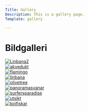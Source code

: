 ```yaml
---
Title: Gallery
Description: This is a gallery page.
Template: gallery

---
```


Bildgalleri
==========================

<div class="gallery">
<div class="gallery-item">
<a href="%base_url%/image/linbana2.jpg" target="_blank">
    <picture>
        <source media="(min-width: 668px)" srcset="%base_url%/image/linbana2.jpg&w=780&q=50">
        <source media="(min-width: 376px)" srcset="%base_url%/image/linbana2.jpg&w=360&q=70">
        <img src="%base_url%/image/linbana2.jpg&w=667" alt="Linbana2">
    </picture>
</a>
</div>

<div class="gallery-item">
<a href="%base_url%/image/akvedukt.jpg" target="_blank">
    <picture>
        <source media="(min-width: 668px)" srcset="%base_url%/image/akvedukt.jpg&w=780&q=50">
        <source media="(min-width: 376px)" srcset="%base_url%/image/akvedukt.jpg&w=360&q=70">
        <img src="%base_url%/image/akvedukt.jpg&w=667" alt="akvedukt">
    </picture>
</a>
</div>

<div class="gallery-item">
<a href="%base_url%/image/flamingo.jpg" target="_blank">
    <picture>
        <source media="(min-width: 668px)" srcset="%base_url%/image/flamingo.jpg&w=780&q=50">
        <source media="(min-width: 376px)" srcset="%base_url%/image/flamingo.jpg&w=360&q=70">
        <img src="%base_url%/image/flamingo.jpg&w=667" alt="flamingo">
    </picture>
</a>
</div>

<div class="gallery-item">
<a href="%base_url%/image/linbana.jpg" target="_blank">
    <picture>
        <source media="(min-width: 668px)" srcset="%base_url%/image/linbana.jpg&w=780&q=50">
        <source media="(min-width: 376px)" srcset="%base_url%/image/linbana.jpg&w=360&q=70">
        <img src="%base_url%/image/linbana.jpg&w=667" alt="linbana">
    </picture>
</a>
</div>

<div class="gallery-item">
<a href="%base_url%/image/olivetree.jpg" target="_blank">
    <picture>
        <source media="(min-width: 668px)" srcset="%base_url%/image/olivetree.jpg&w=780&q=50">
        <source media="(min-width: 376px)" srcset="%base_url%/image/olivetree.jpg&w=360&q=70">
        <img src="%base_url%/image/olivetree.jpg&w=667" alt="olivetree">
    </picture>
</a>
</div>

<div class="gallery-item">
<a href="%base_url%/image/panoramasvanar.jpg" target="_blank">
    <picture>
        <source media="(min-width: 668px)" srcset="%base_url%/image/panoramasvanar.jpg&w=780&q=50">
        <source media="(min-width: 376px)" srcset="%base_url%/image/panoramasvanar.jpg&w=360&q=70">
        <img src="%base_url%/image/panoramasvanar.jpg&w=667" alt="panoramasvanar">
    </picture>
</a>
</div>

<div class="gallery-item">
<a href="%base_url%/image/surfersparadise.jpg" target="_blank">
    <picture>
        <source media="(min-width: 668px)" srcset="%base_url%/image/surfersparadise.jpg&w=780&q=50">
        <source media="(min-width: 376px)" srcset="%base_url%/image/surfersparadise.jpg&w=360&q=70">
        <img src="%base_url%/image/surfersparadise.jpg&w=667" alt="surfersparadise">
    </picture>
</a>
</div>

<div class="gallery-item">
<a href="%base_url%/image/utsikt.jpg" target="_blank">
    <picture>
        <source media="(min-width: 668px)" srcset="%base_url%/image/utsikt.jpg&w=780&q=50">
        <source media="(min-width: 376px)" srcset="%base_url%/image/utsikt.jpg&w=360&q=70">
        <img src="%base_url%/image/utsikt.jpg&w=667" alt="utsikt">
    </picture>
</a>
</div>

<div class="gallery-item">
<a href="%base_url%/image/koifiskar.jpg" target="_blank">
    <picture>
        <source media="(min-width: 668px)" srcset="%base_url%/image/koifiskar.jpg&w=780&q=50">
        <source media="(min-width: 376px)" srcset="%base_url%/image/koifiskar.jpg&w=360&q=70">
        <img src="%base_url%/image/koifiskar.jpg&w=667" alt="koifiskar">
    </picture>
</a>
</div>
</div>

